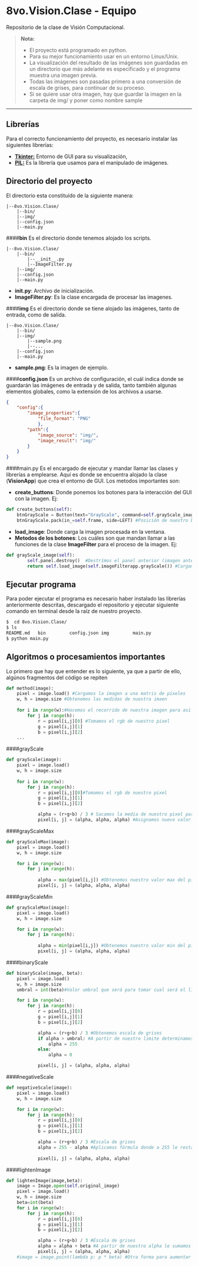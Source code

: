 8vo.Vision.Clase - Equipo
===================


Repositorio de la clase de Visión Computacional.
> **Nota:**
> - El proyecto está programado en python.
> - Para su mejor funcionamiento usar en un entorno Linux/Unix.
> - La visualización del resultado de las imágenes son guardadas en un directorio que más adelante es especificado y el programa muestra una imagen previa.
> - Todas las imágenes son pasadas primero a una conversión de escala de grises, para continuar de su proceso.
> - Si se quiere usar otra imagen, hay que guardar la imagen en la carpeta de img/ y poner como nombre sample

----------


Librerías
-------------

Para el correcto funcionamiento del proyecto, es necesario instalar las siguientes librerías:

- **[Tkinter:](https://wiki.python.org/moin/TkInter)** Entorno de GUI para su visualización,
- **[PIL:](http://www.pythonware.com/products/pil/)** Es la librería que usamos para el manipulado de imágenes.

Directorio del proyecto
------------
El directorio esta constituído de la siguiente manera:

```
|--8vo.Vision.Clase/
	|--bin/
	|--img/
	|--config.json
	|--main.py
```
####**bin**
Es el directorio donde tenemos alojado los scripts.
```
|--8vo.Vision.Clase/
	|--bin/
		|--__init__.py
		|--ImageFilter.py
	|--img/
	|--config.json
	|--main.py
```

- **__init__.py**: Archivo de inicialización.
- **ImageFilter.py**: Es la clase encargada de procesar las imagenes. 

####**img**
Es el directorio donde se tiene alojado las imágenes, tanto de entrada, como de salida.
```
|--8vo.Vision.Clase/
	|--bin/
	|--img/
		|--sample.png
		|--...
	|--config.json
	|--main.py
```

- **sample.png**: Es la imagen de ejemplo.

####**config.json**
Es un archivo de configuración, el cuál indica donde se guardarán las imágenes de entrada y de salida, tanto también algunas elementos globales, como la extensión de los archivos a usarse.
```json
{
	"config":{
		"image_properties":{
			"file_format": "PNG"
			},
		"path":{
			"image_source": "img/",
			"image_result": "img/"
		}
	}
}
```

####main.py
Es el encargado de ejecutar y mandar llamar las clases y librerías a emplearse. Aquí es donde se encuentra alojado la clase (**VisionApp**) que crea el entorno de GUI.
Los metodos importantes son:

 - **create_buttons**: Donde ponemos los botones para la interacción del GUI con la imagen. Ej:
```python
def create_buttons(self):
	btnGrayScale = Button(text="GrayScale", command=self.grayScale_image) #Nombre de nuestro botón y método a acceder
	btnGrayScale.pack(in_=self.frame, side=LEFT) #Posición de nuestro boton
```
 - **load_image**: Donde carga la imagen procesada en la ventana.
 - **Metodos de los botones**: Los cuáles son que mandan llamar a las funciones de la clase **ImageFilter** para el proceso de la imagen. Ej: 
```python
def grayScale_image(self):
		self.panel.destroy()  #Destrímos el panel anterior (imagen anterior)
		return self.load_image(self.imageFilterapp.grayScale()) #Cargamos la nueva imagen procesada
```

Ejecutar programa
------------
Para poder ejecutar el programa es necesario haber instalado las librerías anteriormente descritas, descargado el repositorio y ejecutar siguiente comando en terminal desde la raíz de nuestro proyecto.
```bash
$  cd 8vo.Vision.Clase/
$ ls
README.md   bin         config.json img         main.py
$ python main.py
```

Algoritmos o procesamientos importantes
--------------

Lo primero que hay que entender es lo siguiente, ya que a partir de ello, algúnos fragmentos del código se repiten
```python
def method(image):
	pixel = image.load() #Cargamos la imagen a una matris de pixeles
	w, h = image.size #Obtenemos las medidas de nuestra imaen
	
	for i in range(w):#Hacemos el recorrido de nuestra imagen para asi sacar los pixeles de ella
		for j in range(h):
			r = pixel[i,j][0] #Tomamos el rgb de nuestro pixel
			g = pixel[i,j][1]
			b = pixel[i,j][2]
	...
```

####grayScale
```python
def grayScale(image):
	pixel = image.load()
	w, h = image.size
	
	for i in range(w):
		for j in range(h):
			r = pixel[i,j][0]#Tomamos el rgb de nuestro pixel
			g = pixel[i,j][1]
			b = pixel[i,j][2]

			alpha = (r+g+b) / 3 # Sacamos la media de nuestro pixel para asi sacar la escla de grises
			pixel[i, j] = (alpha, alpha, alpha) #Asignamos nuevo valor
```

####grayScaleMax
```python
def grayScaleMax(image):
	pixel = image.load()
	w, h = image.size

	for i in range(w):
		for j in range(h):
			
			alpha = max(pixel[i,j]) #Obtenemos nuestro valor max del pixel en este caso será de nuestra escala rgb
			pixel[i, j] = (alpha, alpha, alpha)
```

####grayScaleMin
```python
def grayScaleMax(image):
	pixel = image.load()
	w, h = image.size

	for i in range(w):
		for j in range(h):
			
			alpha = min(pixel[i,j]) #Obtenemos nuestro valor min del pixel en este caso será de nuestra escala rgb
			pixel[i, j] = (alpha, alpha, alpha)
```

####binaryScale
```python
def binaryScale(image, beta):
	pixel = image.load()
	w, h = image.size
	umbral = int(beta)#Valor umbral que será para tomar cual será el limite para nuestra binarización

	for i in range(w):
		for j in range(h):
			r = pixel[i,j][0]
			g = pixel[i,j][1]
			b = pixel[i,j][2]

			alpha = (r+g+b) / 3 #Obtenemos escala de grises
			if alpha > umbral: #A partir de nuestro limite determinamos si es blanco o negro
				alpha = 255
			else:
				alpha = 0

			pixel[i, j] = (alpha, alpha, alpha)
```

####negativeScale
```python
def negativeScale(image):
	pixel = image.load()
	w, h = image.size

	for i in range(w):
		for j in range(h):
			r = pixel[i,j][0]
			g = pixel[i,j][1]
			b = pixel[i,j][2]

			alpha = (r+g+b) / 3 #Escala de grises
			alpha = 255 - alpha #Aplicamos fórmula donde a 255 le restamos nuestra alpha
			
			pixel[i, j] = (alpha, alpha, alpha)
```

####lightenImage
```python
def lightenImage(image,beta):
	image = Image.open(self.original_image)
	pixel = image.load()
	w, h = image.size
	beta=int(beta)
	for i in range(w):
		for j in range(h):
			r = pixel[i,j][0]
			g = pixel[i,j][1]
			b = pixel[i,j][2]

			alpha = (r+g+b) / 3 #Escala de grises
			alpha = alpha + beta #A partir de nuestro alpha le sumamos el valor de entrada que es el valor a aumentar
			pixel[i, j] = (alpha, alpha, alpha)
	#image = image.point(lambda p: p * beta) #Otra forma para aumentar el brillo con lambda
```
